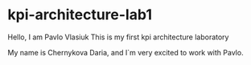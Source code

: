 # kpi-architecture-lab1

Hello, I am Pavlo Vlasiuk
This is my first kpi architecture laboratory

My name is Chernykova Daria, and I`m very excited to work with Pavlo.